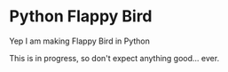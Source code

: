# Python Flappy Bird
Yep I am making Flappy Bird in Python

This is in progress, so don't expect anything good... ever.

